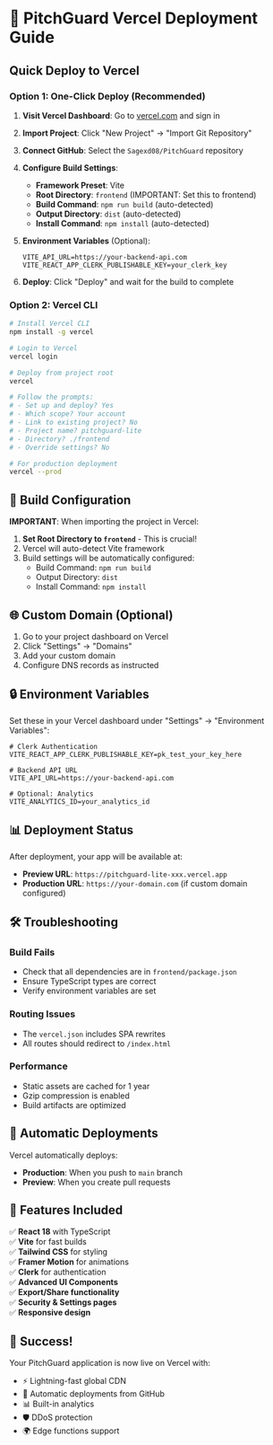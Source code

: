 # 🚀 PitchGuard Vercel Deployment Guide

## Quick Deploy to Vercel

### Option 1: One-Click Deploy (Recommended)

1. **Visit Vercel Dashboard**: Go to [vercel.com](https://vercel.com) and sign in
2. **Import Project**: Click "New Project" → "Import Git Repository"
3. **Connect GitHub**: Select the `Sagexd08/PitchGuard` repository
4. **Configure Build Settings**:
   - **Framework Preset**: Vite
   - **Root Directory**: `frontend` (IMPORTANT: Set this to frontend)
   - **Build Command**: `npm run build` (auto-detected)
   - **Output Directory**: `dist` (auto-detected)
   - **Install Command**: `npm install` (auto-detected)

5. **Environment Variables** (Optional):
   ```
   VITE_API_URL=https://your-backend-api.com
   VITE_REACT_APP_CLERK_PUBLISHABLE_KEY=your_clerk_key
   ```

6. **Deploy**: Click "Deploy" and wait for the build to complete

### Option 2: Vercel CLI

```bash
# Install Vercel CLI
npm install -g vercel

# Login to Vercel
vercel login

# Deploy from project root
vercel

# Follow the prompts:
# - Set up and deploy? Yes
# - Which scope? Your account
# - Link to existing project? No
# - Project name? pitchguard-lite
# - Directory? ./frontend
# - Override settings? No

# For production deployment
vercel --prod
```

## 🔧 Build Configuration

**IMPORTANT**: When importing the project in Vercel:

1. **Set Root Directory to `frontend`** - This is crucial!
2. Vercel will auto-detect Vite framework
3. Build settings will be automatically configured:
   - Build Command: `npm run build`
   - Output Directory: `dist`
   - Install Command: `npm install`

## 🌐 Custom Domain (Optional)

1. Go to your project dashboard on Vercel
2. Click "Settings" → "Domains"
3. Add your custom domain
4. Configure DNS records as instructed

## 🔒 Environment Variables

Set these in your Vercel dashboard under "Settings" → "Environment Variables":

```env
# Clerk Authentication
VITE_REACT_APP_CLERK_PUBLISHABLE_KEY=pk_test_your_key_here

# Backend API URL
VITE_API_URL=https://your-backend-api.com

# Optional: Analytics
VITE_ANALYTICS_ID=your_analytics_id
```

## 📊 Deployment Status

After deployment, your app will be available at:
- **Preview URL**: `https://pitchguard-lite-xxx.vercel.app`
- **Production URL**: `https://your-domain.com` (if custom domain configured)

## 🛠️ Troubleshooting

### Build Fails
- Check that all dependencies are in `frontend/package.json`
- Ensure TypeScript types are correct
- Verify environment variables are set

### Routing Issues
- The `vercel.json` includes SPA rewrites
- All routes should redirect to `/index.html`

### Performance
- Static assets are cached for 1 year
- Gzip compression is enabled
- Build artifacts are optimized

## 🔄 Automatic Deployments

Vercel automatically deploys:
- **Production**: When you push to `main` branch
- **Preview**: When you create pull requests

## 📱 Features Included

✅ **React 18** with TypeScript  
✅ **Vite** for fast builds  
✅ **Tailwind CSS** for styling  
✅ **Framer Motion** for animations  
✅ **Clerk** for authentication  
✅ **Advanced UI Components**  
✅ **Export/Share functionality**  
✅ **Security & Settings pages**  
✅ **Responsive design**  

## 🎉 Success!

Your PitchGuard application is now live on Vercel with:
- ⚡ Lightning-fast global CDN
- 🔄 Automatic deployments from GitHub
- 📊 Built-in analytics
- 🛡️ DDoS protection
- 🌍 Edge functions support
